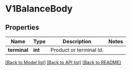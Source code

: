 # V1BalanceBody

## Properties
Name | Type | Description | Notes
------------ | ------------- | ------------- | -------------
**terminal** | **int** | Product or terminal Id. | 

[[Back to Model list]](../../README.md#documentation-for-models) [[Back to API list]](../../README.md#documentation-for-api-endpoints) [[Back to README]](../../README.md)

